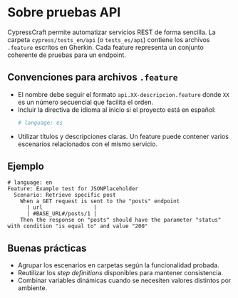 # Sobre pruebas API

CypressCraft permite automatizar servicios REST de forma sencilla. La carpeta `cypress/tests_en/api` (o `tests_es/api`) contiene los archivos `.feature` escritos en Gherkin. Cada feature representa un conjunto coherente de pruebas para un endpoint.

## Convenciones para archivos `.feature`
- El nombre debe seguir el formato `api.XX-descripcion.feature` donde `XX` es un número secuencial que facilita el orden.
- Incluir la directiva de idioma al inicio si el proyecto está en español:
  ```bash
  # language: es
  ```
- Utilizar títulos y descripciones claras. Un feature puede contener varios escenarios relacionados con el mismo servicio.

## Ejemplo
```gherkin
# language: en
Feature: Example test for JSONPlaceholder
  Scenario: Retrieve specific post
    When a GET request is sent to the "posts" endpoint
      | url                |
      | #BASE_URL#/posts/1 |
    Then the response on "posts" should have the parameter "status" with condition "is equal to" and value "200"
```

## Buenas prácticas
- Agrupar los escenarios en carpetas según la funcionalidad probada.
- Reutilizar los *step definitions* disponibles para mantener consistencia.
- Combinar variables dinámicas cuando se necesiten valores distintos por ambiente.
